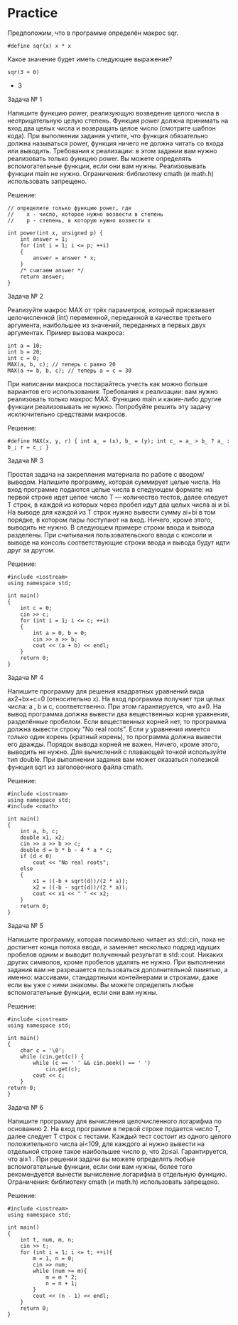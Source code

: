 # Practice

Предположим, что в программе определён макрос sqr.

    #define sqr(x) x * x

Какое значение будет иметь следующее выражение?

    sqr(3 + 0)

 - 3

Задача № 1

Напишите функцию power, реализующую возведение целого числа в неотрицательную целую степень. Функция power должна принимать на вход два целых числа и возвращать целое число (смотрите шаблон кода). При выполнении задания учтите, что функция обязательно должна называться power, функция ничего не должна читать со входа или выводить.
Требования к реализации: в этом задании вам нужно реализовать только функцию power. Вы можете определять вспомогательные функции, если они вам нужны. Реализовывать функции main не нужно. 
Ограничения: библиотеку cmath (и math.h) использовать запрещено.

Решение:

    // определите только функцию power, где
    //    x - число, которое нужно возвести в степень
    //    p - степень, в которую нужно возвести x

    int power(int x, unsigned p) {
        int answer = 1;
        for (int i = 1; i <= p; ++i)
        {
            answer = answer * x;
        }
        /* считаем answer */
        return answer;
    }
    
Задача № 2

Реализуйте макрос MAX от трёх параметров, который присваивает целочисленной (int) переменной, переданной в качестве третьего аргумента, наибольшее из значений, переданных в первых двух аргументах. Пример вызова макроса:

    int a = 10;
    int b = 20;
    int c = 0;
    MAX(a, b, c); // теперь c равно 20
    MAX(a += b, b, c); // теперь a = с = 30
    
При написании макроса постарайтесь учесть как можно больше вариантов его использования. 
Требования к реализации: вам нужно реализовать только макрос MAX. Функцию main и какие-либо другие функции реализовывать не нужно. Попробуйте решить эту задачу исключительно средствами макросов.

Решение:

    #define MAX(x, y, r) { int a_ = (x), b_ = (y); int c_ = a_ > b_ ? a_ : b_; r = c_; }
    
Задача № 3

Простая задача на закрепления материала по работе с  вводом/выводом. Напишите программу, которая суммирует целые числа. На вход программе подаются целые числа в следующем формате: на первой строке идет целое число T — количество тестов, далее следует T строк, в каждой из которых через пробел идут два целых числа ai и bi. На выводе для каждой из T строк нужно вывести сумму ai+bi  в том порядке, в котором пары поступают на вход. Ничего, кроме этого, выводить не нужно.
В следующем примере строки ввода и вывода разделены. При считывания пользовательского ввода с консоли и выводе на консоль соответствующие строки ввода и вывода будут идти друг за другом.

Решение:

    #include <iostream>
    using namespace std;

    int main()
    {
        int c = 0;
        cin >> c;
        for (int i = 1; i <= c; ++i)
        {
            int a = 0, b = 0;
            cin >> a >> b;
            cout << (a + b) << endl;
        }
        return 0;
    }
    
Задача № 4

Напишите программу для решения квадратных уравнений вида ax2+bx+c=0 (относительно x). На вход программа получает три целых числа: a , b и c, соответственно. При этом гарантируется, что a≠0. На вывод программа должна вывести два вещественных корня уравнения, разделённые пробелом. Если вещественных корней нет, то программа должна вывести строку "No real roots". Если у уравнения имеется только один корень (кратный корень), то программа должна вывести его дважды. Порядок вывода корней не важен. Ничего, кроме этого, выводить не нужно. Для вычислений с плавающей точкой используйте тип double. При выполнении задания вам может оказаться полезной функция sqrt из заголовочного файла cmath.

Решение:

    #include <iostream>
    using namespace std;
    #include <cmath>

    int main()
    {
        int a, b, c;
        double x1, x2;
        cin >> a >> b >> c;
        double d = b * b - 4 * a * c;
        if (d < 0)
            cout << "No real roots";
        else
        {
            x1 = ((-b + sqrt(d))/(2 * a));
            x2 = ((-b - sqrt(d))/(2 * a));
            cout << x1 << " " << x2;
        }
        return 0;
    }

Задача № 5

Напишите программу, которая посимвольно читает из std::cin, пока не достигнет конца потока ввода, и заменяет несколько подряд идущих пробелов одним и выводит полученный результат в std::cout. Никаких других символов, кроме пробелов удалять не нужно. При выполнении задания вам не разрешается пользоваться дополнительной памятью, а именно: массивами, стандартными контейнерами и строками, даже если вы уже с ними знакомы. Вы можете определять любые вспомогательные функции, если они вам нужны.

Решение:

    #include <iostream>
    using namespace std;

    int main()
    {
        char c = '\0';
        while (cin.get(c)) {
            while (c == ' ' && cin.peek() == ' ')
                cin.get(c);
            cout << c;
        }
    return 0;
    }
    
Задача № 6

Напишите программу для вычисления целочисленного логарифма по основанию 2. На вход программе в первой строке подается число T, далее следует T строк с тестами. Каждый тест состоит из одного целого положительного числа ai<109, для каждого ai нужно вывести на отдельной строке такое наибольшее число p, что 2p≤ai. Гарантируется, что ai≥1 . При решении задачи вы можете определять любые вспомогательные функции, если они вам нужны, более того рекомендуется вынести вычисление логарифма в отдельную функцию.
Ограничения: библиотеку cmath (и math.h) использовать запрещено.

Решение:

    #include <iostream>
    using namespace std;

    int main()
    {
        int t, num, m, n;
        cin >> t;
        for (int i = 1; i <= t; ++i){
            m = 1, n = 0;
            cin >> num;
            while (num >= m){
                m = m * 2;
                n = n + 1;
            }
            cout << (n - 1) << endl;
        }
        return 0;
    }
